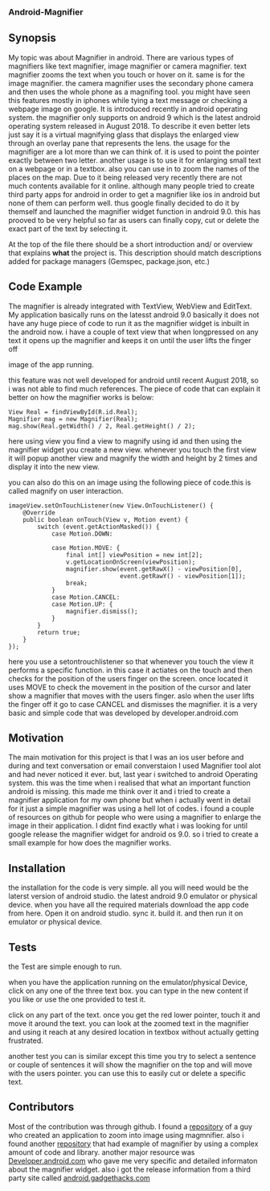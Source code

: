 ### Android-Magnifier
## Synopsis

My topic was about Magnifier in android. There are various types of magnifiers like text magnifier, image magnifier or camera magnifier.
text magnifier zooms the text when you touch or hover on it. same is for the image magnifier. the camera magnifier uses the secondary phone camera and then uses the whole phone as a magnifing tool. you might have seen this features mostly in iphones while tying a text message or checking a webpage image on google. It is introduced recently in android operating system. the magnifier only supports on android 9 which is the latest android operating system released in August 2018. To describe it even better lets just say it is a virtual magnifying glass that displays the enlarged view through an overlay pane that represents the lens.
    the usage for the magnifiger are a lot more than we can think of. it is used to point the pointer exactly between two letter. another usage is to use it for enlarging small text on a webpage or in a textbox. also you can use in to zoom the names of the places on the map. Due to it being released very recently there are not much contents available for it online. although many people tried to create third party apps for android in order to get a magnifier like ios in android but none of them can perform well. thus google finally decided to do it by themself and launched the magnifier widget function in android 9.0. this has prooved to be very helpful so far as users can finally copy, cut or delete the exact part of the text by selecting it.
    
At the top of the file there should be a short introduction and/ or overview that explains **what** the project is. This description should match descriptions added for package managers (Gemspec, package.json, etc.)

## Code Example

The magnifier is already integrated with TextView, WebView and EditText. My application basically runs on the latesst android 9.0 basically it does not have any huge piece of code to run it as the magnifier widget is inbuilt in the android now. i have a couple of text view that when longpressed on any text it opens up the magnifier and keeps it on until the user lifts the finger off

image of the app running.

this feature was not well developed for android until recent August 2018, so i was not able to find much references. The piece of code that can explain it better on how the magnifier works is below:
```
View Real = findViewById(R.id.Real);
Magnifier mag = new Magnifier(Real);
mag.show(Real.getWidth() / 2, Real.getHeight() / 2);
```
here using view you find a view to magnify using id and then using the magnifier widget you create a new view. whenever you touch the first view it will popup another view and magnify the width and height by 2 times and display it into the new view.

you can also do this on an image using the following piece of code.this is called magnify on user interaction.
```
imageView.setOnTouchListener(new View.OnTouchListener() {
    @Override
    public boolean onTouch(View v, Motion event) {
        switch (event.getActionMasked()) {
            case Motion.DOWN:
                
            case Motion.MOVE: {
                final int[] viewPosition = new int[2];
                v.getLocationOnScreen(viewPosition);
                magnifier.show(event.getRawX() - viewPosition[0],
                               event.getRawY() - viewPosition[1]);
                break;
            }
            case Motion.CANCEL:
            case Motion.UP: {
                magnifier.dismiss();
            }
        }
        return true;
    }
});
```
here you use a setontrouchlistener so that whenever you touch the view it performs a specific function. in this case it actiates on the touch and then checks for the position of the users finger on the screen. once located it uses MOVE to check the movement in the position of the cursor and later show a magnifier that moves with the users finger. aslo when the user lifts the finger off it go to case CANCEL and dismisses the magnifier. it is a very basic and simple code that was developed by developer.android.com

## Motivation

The main motivation for this project is that I was an ios user before and during and text conversation or email converstaion I used Magnifier tool alot and had never noticed it ever. but, last year i switched to android Operating system. this was the time when i realised that what an important function android is missing. this made me think over it and i tried to create a magnifier application for my own phone but when i actually went in detail for it just a simple magnifier was using a hell lot of codes. i found a couple of resources on github for people who were using a magnifier to enlarge the image in their application. I didnt find exactly what i was looking for until google release the magnifier widget for android os 9.0. so i tried to create a small example for how does the magnifier works.

## Installation
 
 the installation for the code is very simple. all you will need would be the laterst version of android studio.
 the latest android 9.0 emulator or physical device.
 when you have all the required materials download the app code from here.
 Open it on android studio.
 sync it.
 build it.
 and then run it on emulator or physical device.

## Tests

the Test are simple enough to run.

when you have the application running on the emulator/physical Device, click on any one of the three text box. you can type in the new content if you like or use the one provided to test it.

click on any part of the text.
once you get the red lower pointer, touch it and move it around the text.
you can look at the zoomed text in the magnifier and using it reach at any desired location in textbox without actually getting frustrated.

another test you can is similar except this time you try to select a sentence or couple of sentences it will show the magnifier on the top and will move with the users pointer. you can use this to easily cut or delete a specific text.

## Contributors
Most of the contribution was through github. 
I found a [repository](https://github.com/nomanr/android-image-magnifier) of a guy who created an application to zoom into image using magmnifier.
also i found another [repository](https://github.com/ellisa1419/android-image-magnifier) that had example of magnifier by using a complex amount of code and library.
another major resource was [Developer.android.com](https://developer.android.com/guide/topics/text/magnifier#java) who gave me very specific and detailed informaton about the magnifier widget.
also i got the release information from a third party site called [android.gadgethacks.com](https://android.gadgethacks.com/news/google-added-iphone-style-text-magnifier-android-9-0-pie-0183328/)
